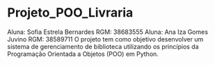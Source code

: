 # Projeto_POO_Livraria
Aluna: Sofia Estrela Bernardes RGM: 38683555
Aluna: Ana Iza Gomes Juvino RGM: 38589711
O projeto tem como objetivo desenvolver um sistema de gerenciamento de biblioteca utilizando os princípios da Programação Orientada a Objetos (POO) em Python.

